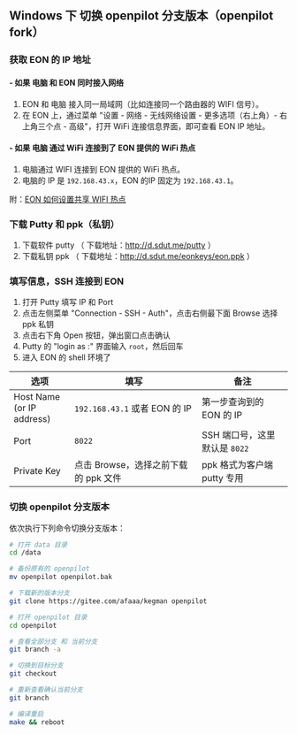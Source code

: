 ## Windows 下 切换 openpilot 分支版本（openpilot fork）

### 获取 EON 的 IP 地址

#### \- 如果 电脑 和 EON 同时接入网络

1. EON 和 电脑 接入同一局域网（比如连接同一个路由器的 WIFI 信号）。
2. 在 EON 上，通过菜单 "设置 - 网络 - 无线网络设置 - 更多选项（右上角）- 右上角三个点 - 高级"，打开 WiFi 连接信息界面，即可查看 EON IP 地址。


#### \- 如果 电脑 通过 WiFi 连接到了 EON 提供的 WiFi 热点

1. 电脑通过 WIFI 连接到 EON 提供的 WiFi 热点。
2. 电脑的 IP 是 `192.168.43.x`，EON 的IP 固定为 `192.168.43.1`。

附：[EON 如何设置共享 WIFI 热点](how_to_connect_openpilot_via_iphone.md)


### 下载 Putty 和 ppk（私钥）

1. 下载软件 putty （ 下载地址：http://d.sdut.me/putty ）
2. 下载私钥 ppk （ 下载地址：http://d.sdut.me/eonkeys/eon.ppk ）

### 填写信息，SSH 连接到 EON

1. 打开 Putty 填写 IP 和 Port
2. 点击左侧菜单 "Connection - SSH - Auth"，点击右侧最下面 Browse 选择 ppk 私钥
3. 点击右下角 Open 按钮，弹出窗口点击确认
4. Putty 的 "login as :" 界面输入 `root`，然后回车
5. 进入 EON 的 shell 环境了

选项|填写|备注
-|-|-
Host Name<br>(or IP address)| `192.168.43.1` 或者 EON 的 IP| 第一步查询到的 EON 的 IP
Port| `8022`|SSH 端口号，这里默认是 `8022`
Private Key| 点击 Browse，选择之前下载的 ppk 文件 |ppk 格式为客户端 putty 专用

### 切换 openpilot 分支版本

依次执行下列命令切换分支版本：
```bash
# 打开 data 目录
cd /data

# 备份原有的 openpilot
mv openpilot openpilot.bak

# 下载新的版本分支
git clone https://gitee.com/afaaa/kegman openpilot

# 打开 openpilot 目录
cd openpilot

# 查看全部分支 和 当前分支
git branch -a

# 切换到目标分支
git checkout 

# 重新查看确认当前分支
git branch

# 编译重启
make && reboot
```
